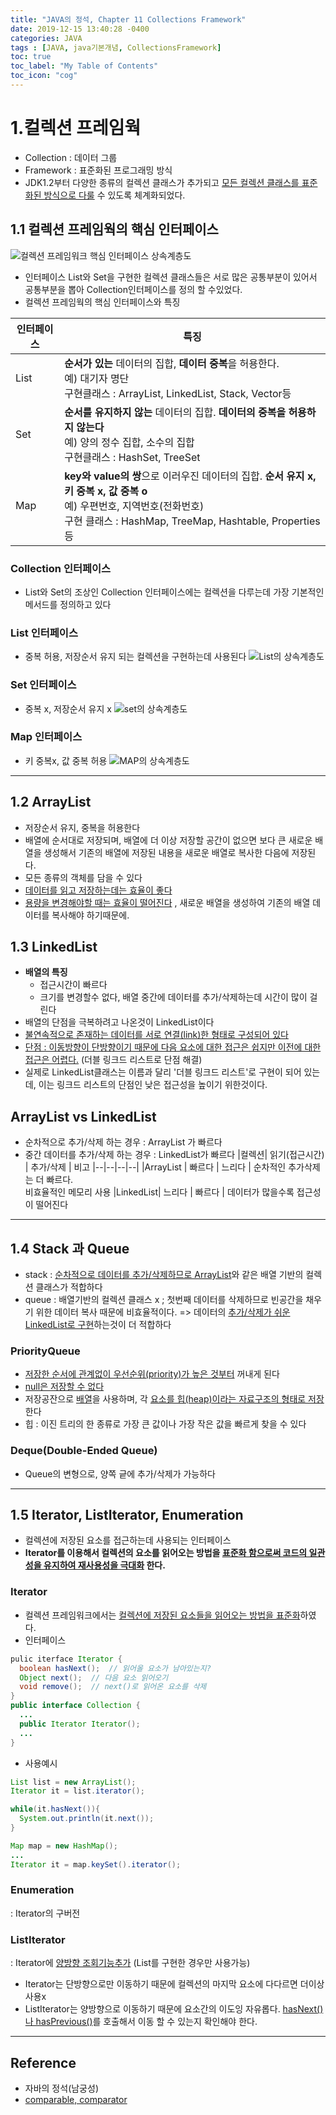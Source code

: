 ```yaml
---
title: "JAVA의 정석, Chapter 11 Collections Framework"
date: 2019-12-15 13:40:28 -0400
categories: JAVA
tags : [JAVA, java기본개념, CollectionsFramework]
toc: true
toc_label: "My Table of Contents"
toc_icon: "cog"
---
```

# 1.컬렉션 프레임웍
- Collection : 데이터 그룹
- Framework : 표준화된 프로그래밍 방식
- JDK1.2부터 다양한 종류의 컬렉션 클래스가 추가되고 <u>모든 컬렉션 클래스를 표준화된 방식으로 다룰</u> 수 있도록 체계화되었다.

## 1.1 컬렉션 프레임웍의 핵심 인터페이스
![컬렉션 프레임워크 핵심 인터페이스 상속계층도](https://user-images.githubusercontent.com/55946791/70857702-04a7f580-1f37-11ea-8273-437fb72f97ce.jpg)
- 인터페이스 List와 Set을 구현한 컬렉션 클래스들은 서로 많은 공통부분이 있어서 공통부분을 뽑아 Collection인터페이스를 정의 할 수있었다.
- 컬렉션 프레임웍의 핵심 인터페이스와 특징

|인터페이스|특징
|--|--|
|List| <b>순서가 있는</b> 데이터의 집합, <b>데이터 중복</b>을 허용한다. <br>예) 대기자 명단 <br>구현클래스 : ArrayList, LinkedList, Stack, Vector등
|Set| <b>순서를 유지하지 않는</b> 데이터의 집합. <b>데이터의 중복을 허용하지 않는다</b> <br>예) 양의 정수 집합, 소수의 집합 <br>구현클래스 : HashSet, TreeSet
|Map|<b>key와 value의 쌍</b>으로 이러우진 데이터의 집합. <b>순서 유지 x, 키 중복 x, 값 중복 o</b> <br>예) 우편번호, 지역번호(전화번호) <br>구현 클래스 : HashMap, TreeMap, Hashtable, Properties등

### Collection 인터페이스
- List와 Set의 조상인 Collection 인터페이스에는 컬렉션을 다루는데 가장 기본적인 메서드를 정의하고 있다

### List 인터페이스
- 중복 허용, 저장순서 유지 되는 컬렉션을 구현하는데 사용된다
![List의 상속계층도](https://user-images.githubusercontent.com/55946791/70857792-703e9280-1f38-11ea-9e01-25c8fd0e41a6.jpg)

### Set 인터페이스
- 중복 x, 저장순서 유지 x
![set의 상속계층도](https://user-images.githubusercontent.com/55946791/70857797-abd95c80-1f38-11ea-8fe1-50dd0e8adca3.jpg)

### Map 인터페이스
- 키 중복x, 값 중복 허용
![MAP의 상속계층도](https://user-images.githubusercontent.com/55946791/70857811-ef33cb00-1f38-11ea-827e-1a5a9ffd64b7.jpg)

---
## 1.2 ArrayList
- 저장순서 유지, 중복을 허용한다
- 배열에 순서대로 저장되며, 배열에 더 이상 저장할 공간이 없으면 보다 큰 새로운 배열을 생성해서 기존의 배열에 저장된 내용을 새로운 배열로 복사한 다음에 저장된다.
- 모든 종류의 객체를 담을 수 있다
- <u>데이터를 읽고 저장하는데는 효율이 좋다</u>
- <u>용량을 변경해야할 때는 효율이 떨어진다</u> , 새로운 배열을 생성하여 기존의 배열 데이터를 복사해야 하기때문에.


## 1.3 LinkedList
- <b>배열의 특징</b>
  - 접근시간이 빠르다
  - 크기를 변경할수 없다, 배열 중간에 데이터를 추가/삭제하는데 시간이 많이 걸린다
- 배열의 단점을 극복하려고 나온것이 LinkedList이다
- <u>불연속적으로 존재하는 데이터를 서로 연결(link)한 형태로 구성되어 있다</u>
- <u>단점 : 이동방향이 단방향이기 때문에 다음 요소에 대한 접근은 쉽지만 이전에 대한 접근은 어렵다.</u> (더블 링크드 리스트로 단점 해결)
- 실제로 LinkedList클래스는 이름과 달리 '더블 링크드 리스트'로 구현이 되어 있는데, 이는 링크드 리스트의 단점인 낮은 접근성을 높이기 위한것이다.

## ArrayList vs LinkedList
- 순차적으로 추가/삭제 하는 경우 : ArrayList 가 빠르다
- 중간 데이터를 추가/삭제 하는 경우 : LinkedList가 빠르다
|컬렉션| 읽기(접근시간) | 추가/삭제 | 비고
|--|--|--|--|
|ArrayList | 빠르다 | 느리다 | 순차적인 추가삭제는 더 빠르다. <br>비효율적인 메모리 사용
|LinkedList| 느리다 | 빠르다 | 데이터가 많을수록 접근성이 떨어진다

---
## 1.4 Stack 과 Queue
- stack : <u>순차적으로 데이터를 추가/삭제하므로 ArrayList</u>와 같은 배열 기반의 컬렉션 클래스가 적합하다
- queue : 배열기반의 컬렉션 클래스 x ; 첫번째 데이터를 삭제하므로 빈공간을 채우기 위한 데이터 복사 때문에 비효율적이다. => 데이터의 <u>추가/삭제가 쉬운 LinkedList로 구현</u>하는것이 더 적합하다  

### PriorityQueue
- <u>저장한 순서에 관계없이 우선순위(priority)가 높은 것부터</u> 꺼내게 된다
- <u>null은 저장할 수 없다</u>
- 저장공잔으로 <u>배열</u>을 사용하며, 각 <u>요소를 힙(heap)이라는 자료구조의 형태로 저장</u>한다
- 힙 : 이진 트리의 한 종류로 가장 큰 값이나 가장 작은 값을 빠르게 찾을 수 있다

### Deque(Double-Ended Queue)
- Queue의 변형으로, 양쪽 긑에 추가/삭제가 가능하다

---
## 1.5 Iterator, ListIterator, Enumeration
- 컬렉션에 저장된 요소를 접근하는데 사용되는 인터페이스
- <b>Iterator를 이용해서 컬렉션의 요소를 읽어오는 방법을 <u>표준화 함으로써 코드의 일관성을 유지하여 재사용성을 극대화</u> 한다.</b>


### Iterator
- 컬렉션 프레임워크에서는 <u>컬렉션에 저장된 요소들을 읽어오는 방법을 표준화</u>하였다.
- 인터페이스
```java
pulic iterface Iterator {
  boolean hasNext();  // 읽어올 요소가 남아있는지?
  Object next();  // 다음 요소 읽어오기
  void remove();  // next()로 읽어온 요소를 삭제
}
public interface Collection {
  ...
  public Iterator Iterator();
  ...
}
```

- 사용예시
```java
List list = new ArrayList();
Iterator it = list.iterator();

while(it.hasNext()){
  System.out.println(it.next());
}

Map map = new HashMap();
...
Iterator it = map.keySet().iterator();
```

### Enumeration
:  Iterator의 구버전

### ListIterator
:  Iterator에 <u>양방향 조회기능추가</u> (List를 구현한 경우만 사용가능)
- Iterator는 단방향으로만 이동하기 때문에 컬렉션의 마지막 요소에 다다르면 더이상 사용x
- ListIterator는 양방향으로 이동하기 때문에 요소간의 이도잉 자유롭다. <u>hasNext()나 hasPrevious()</u>를 호출해서 이동 할 수 있는지 확인해야 한다.



---
## Reference
- 자바의 정석(남궁성)
- [comparable, comparator](https://cwondev.tistory.com/15)
